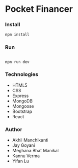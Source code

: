 # Pocket Financer
### Install
```bash
npm install

```

### Run 
``` bash

npm run dev

```

### Technologies
- HTML5
- CSS
- Express
- MongoDB
- Mongoose
- Bootstrap
- React

### Author
- Akhil Manchikanti
- Jay Goyani
- Meghana Bhat Manikal
- Kannu Verma
- Yifan Lu